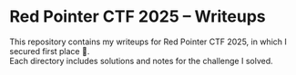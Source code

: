 # Red Pointer CTF 2025 – Writeups

This repository contains my writeups for Red Pointer CTF 2025, in which I secured first place 🥇.  
Each directory includes solutions and notes for the challenge I solved.
